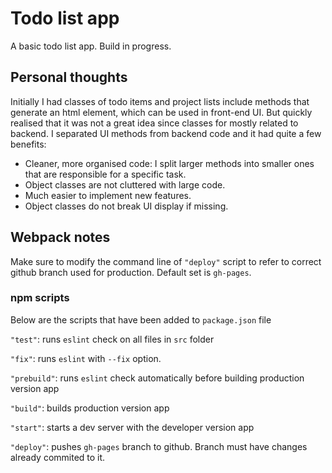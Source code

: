 # Todo list app

A basic todo list app. Build in progress.

## Personal thoughts

Initially I had classes of todo items and project lists include methods that generate an html element, which can be used in front-end UI. But quickly realised that it was not a great idea since classes for mostly related to backend. I separated UI methods from backend code and it had quite a few benefits:
* Cleaner, more organised code: I split larger methods into smaller ones that are responsible for a specific task.
* Object classes are not cluttered with large code.
* Much easier to implement new features.
* Object classes do not break UI display if missing.

## Webpack notes

Make sure to modify the command line of `"deploy"` script to refer to correct github branch used for production. Default set is `gh-pages`.

### npm scripts

Below are the scripts that have been added to `package.json` file

`"test"`: runs `eslint` check on all files in `src` folder

`"fix"`: runs `eslint` with `--fix` option.

`"prebuild"`: runs `eslint` check automatically before building production version app

`"build"`: builds production version app

`"start"`: starts a dev server with the developer version app

`"deploy"`: pushes `gh-pages` branch to github. Branch must have changes already commited to it.
